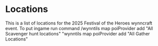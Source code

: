 # Locations
This is a list of locations for the 2025 Festival of the Heroes wynncraft event.
To put ingame run command
/wynntils map poiProvider add "All Scavenger hunt locations" "wynntils map poiProvider add "All Gather Locations"